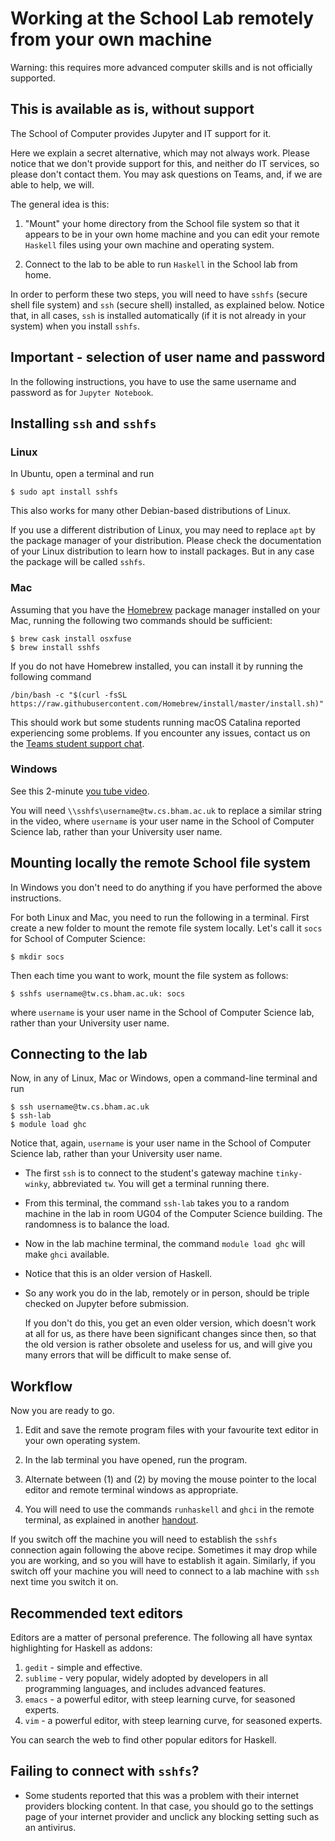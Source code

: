 # Working at the School Lab remotely from your own machine

Warning: this requires more advanced computer skills and is not officially supported.

## This is available as is, without support

The School of Computer provides Jupyter and IT support for it.

Here we explain a secret alternative, which may not always work.
Please notice that we don't provide support for this, and neither do IT services, so please don't contact them. You may ask questions on Teams, and, if we are able to help, we will.

The general idea is this:

1. "Mount" your home directory from the School file system so that it appears to be in your own home machine and you can edit your remote `Haskell` files using your own machine and operating system.

1. Connect to the lab to be able to run `Haskell` in the School lab from home.

In order to perform these two steps, you will need to have `sshfs`
(secure shell file system) and `ssh` (secure shell) installed, as
explained below. Notice that, in all cases, `ssh` is installed
automatically (if it is not already in your system) when you install
`sshfs`.

## Important -  selection of user name and password

In the following instructions, you have to use the same username and password as for `Jupyter Notebook`.

## Installing `ssh` and `sshfs`

### Linux

In Ubuntu, open a terminal and run
```
$ sudo apt install sshfs
```

This also works for many other Debian-based distributions of Linux.

If you use a different distribution of Linux, you may need to replace `apt` by the package manager of your distribution. Please check the documentation of your Linux distribution to learn how to install packages. But in any case the package will be called `sshfs`.

### Mac

Assuming that you have the [Homebrew](https://brew.sh) package manager installed
on your Mac, running the following two commands should be sufficient:

```
$ brew cask install osxfuse
$ brew install sshfs
```

If you do not have Homebrew installed, you can install it by running the
following command

```
/bin/bash -c "$(curl -fsSL https://raw.githubusercontent.com/Homebrew/install/master/install.sh)"
```

This should work but some students running macOS Catalina reported experiencing
some problems. If you encounter any issues, contact us on the [Teams student support chat](https://teams.microsoft.com/_#/school/conversations/General?threadId=19:90a79d3909ab4b83aea0f2539380570f@thread.tacv2&ctx=channel).

### Windows

See this 2-minute [you tube video](https://www.youtube.com/watch?v=uiXOuxdadms).

You will need `\\sshfs\username@tw.cs.bham.ac.uk` to replace a similar string in the video, where `username` is your user name in the School of Computer Science lab, rather than your University user name.

## Mounting locally the remote School file system

In Windows you don't need to do anything if you have performed the above instructions.

For both Linux and Mac, you need to run the following in a terminal. First create a new folder to mount the remote file system locally. Let's call it `socs` for School of Computer Science:
```
$ mkdir socs
```
Then each time you want to work, mount the file system as follows:

```
$ sshfs username@tw.cs.bham.ac.uk: socs
```

where `username` is your user name in the School of Computer Science lab, rather than your University user name.

## Connecting to the lab

Now, in any of Linux, Mac or Windows, open a command-line terminal and run
```
$ ssh username@tw.cs.bham.ac.uk
$ ssh-lab
$ module load ghc
```

Notice that, again, `username` is your user name in the School of Computer Science lab, rather than your University user name.

* The first `ssh` is to connect to the student's gateway machine `tinky-winky`, abbreviated `tw`. You will get a terminal running there.
* From this terminal, the command `ssh-lab` takes you to a random machine in the lab in room UG04 of the Computer Science building. The randomness is to balance the load.
* Now in the lab machine terminal, the command `module load ghc` will make `ghci` available.
* Notice that this is an older version of Haskell.
* So any work you do in the lab, remotely or in person, should be triple checked on Jupyter before submission.

  If you don't do this, you get an even older version, which doesn't work at all for us, as there have been significant changes since then, so that the old version is rather obsolete and useless for us, and will give you many errors that will be difficult to make sense of.

## Workflow

Now you are ready to go.

1. Edit and save the remote program files with your favourite text editor in your own operating system.

2. In the lab terminal you have opened, run the program.

3. Alternate between (1) and (2) by moving the mouse pointer to the local editor and remote terminal windows as appropriate.

4. You will need to use the commands `runhaskell` and `ghci` in the remote terminal, as explained in another [handout](../Assignments/Lab1/README.md).

If you switch off the machine you will need to establish the `sshfs` connection again following the above recipe. Sometimes it may drop while you are working, and so you will have to establish it again. Similarly, if you switch off your machine you will need to connect to a lab machine with `ssh` next time you switch it on.


## Recommended text editors

Editors are a matter of personal preference. The following all have syntax highlighting for Haskell as addons:

1. `gedit` - simple and effective.
1. `sublime` - very popular, widely adopted by developers in all programming languages, and includes advanced features.
1. `emacs` - a powerful editor, with steep learning curve, for seasoned experts.
1. `vim` - a powerful editor, with steep learning curve, for seasoned experts.

You can search the web to find other popular editors for Haskell.

## Failing to connect with `sshfs`?

* Some students reported that this was a problem with their internet providers blocking content. In that case, you should go to the settings page of your internet provider and unclick any blocking setting such as an antivirus.
